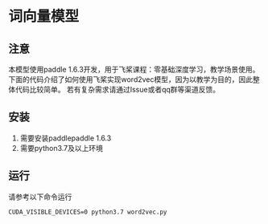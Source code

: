 # 词向量模型

## 注意
本模型使用paddle 1.6.3开发，用于飞桨课程：零基础深度学习，教学场景使用。
下面的代码介绍了如何使用飞桨实现word2vec模型，因为以教学为目的，因此整体代码比较简单。
若有复杂需求请通过Issue或者qq群等渠道反馈。


## 安装
1. 需要安装paddlepaddle 1.6.3
2. 需要python3.7及以上环境

## 运行
请参考以下命令运行
```shell
CUDA_VISIBLE_DEVICES=0 python3.7 word2vec.py
```
